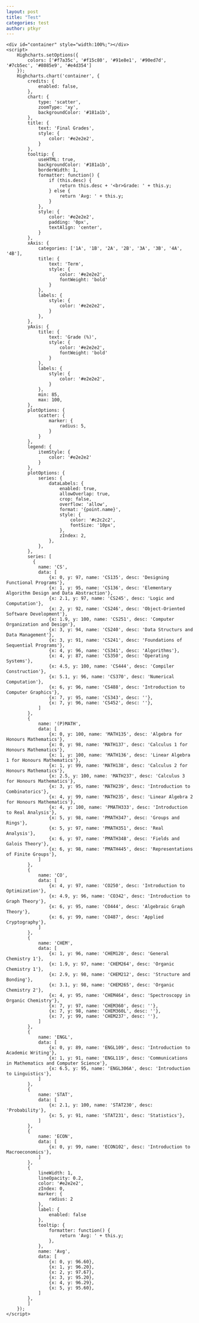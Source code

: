 ```yaml
---
layout: post
title: "Test"
categories: test
author: ptkyr
---
```


<head>
    <meta charset="UTF-8">
    <meta name="viewport" content="width=device-width, initial-scale=1.0">
    <title>Grades Plot</title>
    <script src="https://code.highcharts.com/highcharts.js"></script>
    <script src="https://code.highcharts.com/modules/series-label.js"></script>
    <script src="https://code.highcharts.com/modules/exporting.js"></script>
    <script src="https://code.highcharts.com/modules/accessibility.js"></script>
</head>
<body>

    <div id="container" style="width:100%;"></div>
    <script>
        Highcharts.setOptions({
            colors: ['#f7a35c', '#f15c80', '#91e8e1', '#90ed7d', '#7cb5ec', '#8085e9', '#e4d354']
        });
        Highcharts.chart('container', {
            credits: {
                enabled: false,
            },
            chart: {
                type: 'scatter',
                zoomType: 'xy',
                backgroundColor: '#181a1b',
            },
            title: {
                text: 'Final Grades',
                style: {
                    color: '#e2e2e2',
                }
            },
            tooltip: {
                useHTML: true,
                backgroundColor: '#181a1b',
                borderWidth: 1,
                formatter: function() {
                    if (this.desc) {
                        return this.desc + '<br>Grade: ' + this.y;
                    } else {
                        return 'Avg: ' + this.y;
                    }
                },
                style: {
                    color: '#e2e2e2',
                    padding: '0px',
                    textAlign: 'center',
                }
            },
            xAxis: {
                categories: ['1A', '1B', '2A', '2B', '3A', '3B', '4A', '4B'],
                title: {
                    text: 'Term',
                    style: {
                        color: '#e2e2e2',
                        fontWeight: 'bold' 
                    }
                },
                labels: {
                    style: {
                        color: '#e2e2e2',
                    }
                },
            },
            yAxis: {
                title: {
                    text: 'Grade (%)',
                    style: {
                        color: '#e2e2e2',
                        fontWeight: 'bold' 
                    }
                },
                labels: {
                    style: {
                        color: '#e2e2e2',
                    }
                },
                min: 85,
                max: 100,
            },
            plotOptions: {
                scatter: {
                    marker: {
                        radius: 5,
                    }
                }
            },
            legend: {
                itemStyle: {
                    color: '#e2e2e2'
                }
            },
            plotOptions: {
                series: {
                    dataLabels: {
                        enabled: true,
                        allowOverlap: true,
                        crop: false,
                        overflow: 'allow',
                        format: '{point.name}',
                        style: {
                            color: '#c2c2c2',
                            fontSize: '10px',
                        },
                        zIndex: 2,
                    },
                },
            },
            series: [
              {
                name: 'CS',
                data: [
                    {x: 0, y: 97, name: 'CS135', desc: 'Designing Functional Programs'},
                    {x: 1, y: 95, name: 'CS136', desc: 'Elementary Algorithm Design and Data Abstraction'},
                    {x: 2.1, y: 97, name: 'CS245', desc: 'Logic and Computation'},
                    {x: 2, y: 92, name: 'CS246', desc: 'Object-Oriented Software Development'},
                    {x: 1.9, y: 100, name: 'CS251', desc: 'Computer Organization and Design'},
                    {x: 3, y: 94, name: 'CS240', desc: 'Data Structurs and Data Management'},
                    {x: 3, y: 91, name: 'CS241', desc: 'Foundations of Sequential Programs'},
                    {x: 4, y: 96, name: 'CS341', desc: 'Algorithms'},
                    {x: 4, y: 87, name: 'CS350', desc: 'Operating Systems'},
                    {x: 4.5, y: 100, name: 'CS444', desc: 'Compiler Construction'},
                    {x: 5.1, y: 96, name: 'CS370', desc: 'Numerical Computation'},
                    {x: 6, y: 96, name: 'CS488', desc: 'Introduction to Computer Graphics'},
                    {x: 7, y: 95, name: 'CS343', desc: ''},
                    {x: 7, y: 96, name: 'CS452', desc: ''},
                ]
            },
            {
                name: '(P)MATH',
                data: [
                    {x: 0, y: 100, name: 'MATH135', desc: 'Algebra for Honours Mathematics'},
                    {x: 0, y: 98, name: 'MATH137', desc: 'Calculus 1 for Honours Mathematics'},
                    {x: 1, y: 100, name: 'MATH136', desc: 'Linear Algebra 1 for Honours Mathematics'},
                    {x: 1, y: 99, name: 'MATH138', desc: 'Calculus 2 for Honours Mathematics'},
                    {x: 2.5, y: 100, name: 'MATH237', desc: 'Calculus 3 for Honours Mathematics'},
                    {x: 3, y: 95, name: 'MATH239', desc: 'Introduction to Combinatorics'},
                    {x: 4, y: 99, name: 'MATH235', desc: 'Linear Algebra 2 for Honours Mathematics'},
                    {x: 4, y: 100, name: 'PMATH333', desc: 'Introduction to Real Analysis'},
                    {x: 5, y: 98, name: 'PMATH347', desc: 'Groups and Rings'},
                    {x: 5, y: 97, name: 'PMATH351', desc: 'Real Analysis'},
                    {x: 6, y: 97, name: 'PMATH348', desc: 'Fields and Galois Theory'},
                    {x: 6, y: 98, name: 'PMATH445', desc: 'Representations of Finite Groups'},
                ]
            },
            {
                name: 'CO',
                data: [
                    {x: 4, y: 97, name: 'CO250', desc: 'Introduction to Optimization'},
                    {x: 4.9, y: 96, name: 'CO342', desc: 'Introduction to Graph Theory'},
                    {x: 6, y: 95, name: 'CO444', desc: 'Algebraic Graph Theory'},
                    {x: 6, y: 99, name: 'CO487', desc: 'Applied Cryptography'},
                ]
            },
            {
                name: 'CHEM',
                data: [
                    {x: 1, y: 96, name: 'CHEM120', desc: 'General Chemistry 1'},
                    {x: 1.9, y: 97, name: 'CHEM264', desc: 'Organic Chemistry 1'},
                    {x: 2.9, y: 98, name: 'CHEM212', desc: 'Structure and Bonding'},
                    {x: 3.1, y: 98, name: 'CHEM265', desc: 'Organic Chemistry 2'},
                    {x: 4, y: 95, name: 'CHEM464', desc: 'Spectroscopy in Organic Chemistry'},
                    {x: 7, y: 97, name: 'CHEM360', desc: ''},
                    {x: 7, y: 98, name: 'CHEM360L', desc: ''},
                    {x: 7, y: 99, name: 'CHEM237', desc: ''},
                ]
            },
            {
                name: 'ENGL',
                data: [
                    {x: 0, y: 89, name: 'ENGL109', desc: 'Introduction to Academic Writing'},
                    {x: 1, y: 91, name: 'ENGL119', desc: 'Communications in Mathematics and Computer Science'},
                    {x: 6.5, y: 95, name: 'ENGL306A', desc: 'Introduction to Linguistics'},
                ]
            },
            {
                name: 'STAT',
                data: [
                    {x: 2.1, y: 100, name: 'STAT230', desc: 'Probability'},
                    {x: 5, y: 91, name: 'STAT231', desc: 'Statistics'},
                ]
            },
            {
                name: 'ECON',
                data: [
                    {x: 0, y: 99, name: 'ECON102', desc: 'Introduction to Macroeconomics'},
                ]
            },
            {
                lineWidth: 1,
                lineOpacity: 0.2,
                color: '#e2e2e2',
                zIndex: 0,
                marker: {
                    radius: 2
                },
                label: {
                    enabled: false
                },
                tooltip: {
                    formatter: function() {
                        return 'Avg: ' + this.y;
                    },
                },
                name: 'Avg',
                data: [
                    {x: 0, y: 96.60},
                    {x: 1, y: 96.20},
                    {x: 2, y: 97.67},
                    {x: 3, y: 95.20},
                    {x: 4, y: 96.29},
                    {x: 5, y: 95.60},
                ]
            },
            ]
        });
    </script>

</body>
